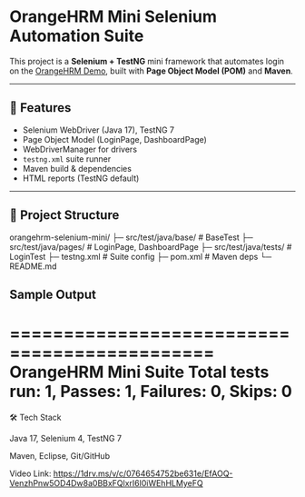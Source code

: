# OrangeHRM Mini Selenium Automation Suite

This project is a **Selenium + TestNG** mini framework that automates login on the
[OrangeHRM Demo](https://opensource-demo.orangehrmlive.com/), built with **Page Object Model (POM)** and **Maven**.

---

## 🚀 Features
- Selenium WebDriver (Java 17), TestNG 7
- Page Object Model (LoginPage, DashboardPage)
- WebDriverManager for drivers
- `testng.xml` suite runner
- Maven build & dependencies
- HTML reports (TestNG default)

---

## 📂 Project Structure
orangehrm-selenium-mini/
├─ src/test/java/base/         # BaseTest
├─ src/test/java/pages/        # LoginPage, DashboardPage
├─ src/test/java/tests/        # LoginTest
├─ testng.xml                  # Suite config
├─ pom.xml                     # Maven deps
└─ README.md
## Sample Output
=============================================
OrangeHRM Mini Suite
Total tests run: 1, Passes: 1, Failures: 0, Skips: 0
=============================================
🛠️ Tech Stack

Java 17, Selenium 4, TestNG 7

Maven, Eclipse, Git/GitHub



Video Link: https://1drv.ms/v/c/0764654752be631e/EfAOQ-VenzhPnw5OD4Dw8a0BBxFQlxrI6l0iWEhHLMyeFQ
